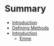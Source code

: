 # Summary

* [Introduction](README.md)
* [Defining Methods](methods.md)
* [Introduction](introduction.md)
   * [Emne](emne.md)

